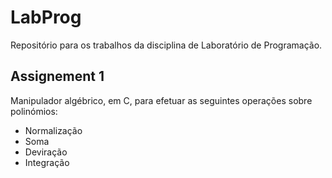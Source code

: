 # LabProg

Repositório para os trabalhos da disciplina de Laboratório de Programação.

## Assignement 1
Manipulador algébrico, em C, para efetuar as seguintes operações sobre polinómios:
* Normalização
* Soma
* Deviração
* Integração
